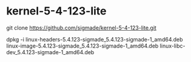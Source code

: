 # kernel-5-4-123-lite

git clone https://github.com/sigmade/kernel-5-4-123-lite.git

dpkg -i linux-headers-5.4.123-sigmade_5.4.123-sigmade-1_amd64.deb linux-image-5.4.123-sigmade_5.4.123-sigmade-1_amd64.deb linux-libc-dev_5.4.123-sigmade-1_amd64.deb
